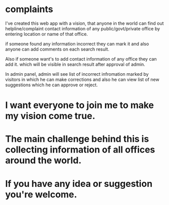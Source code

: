 # complaints

I've created this web app with a vision, that anyone in the world can find out helpline/complaint contact information of any public/govt/private office by entering location or name of that office.

if someone found any information incorrect they can mark it and also anyone can add comments on each search result.

Also if someone want's to add contact information of any office they can add it. which will be visible in search result after approval of admin.

In admin panel, admin will see list of incorrect infromation marked by visitors in which he can make corrections and also he can view list of new suggestions which he can approve or reject.

# I want everyone to join me to make my vision come true.

# The main challenge behind this is collecting information of all offices around the world.

# If you have any idea or suggestion you're welcome.
